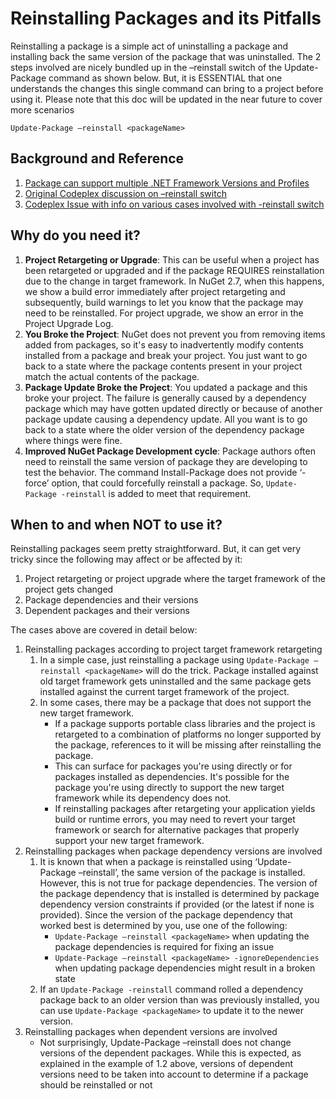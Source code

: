 # Reinstalling Packages and its Pitfalls

Reinstalling a package is a simple act of uninstalling a package and installing back the same version of the package that was uninstalled. The 2 steps involved are nicely bundled up in the –reinstall switch of the Update-Package command as shown below. But, it is ESSENTIAL that one understands the changes this single command can bring to a project before using it. Please note that this doc will be updated in the near future to cover more scenarios

	Update-Package –reinstall <packageName>

## Background and Reference

1.	[Package can support multiple .NET Framework Versions and Profiles](http://docs.nuget.org/docs/creating-packages/creating-and-publishing-a-package#Supporting_Multiple_.NET_Framework_Versions_and_Profiles)
2.	[Original Codeplex discussion on –reinstall switch](https://nuget.codeplex.com/discussions/256212)
3.	[Codeplex Issue with info on various cases involved with -reinstall switch](http://nuget.codeplex.com/workitem/1779)

## Why do you need it?

1. **Project Retargeting or Upgrade**: This can be useful when a project has been retargeted or upgraded and if the package REQUIRES reinstallation due to the change in target framework. In NuGet 2.7, when this happens, we show a build error immediately after project retargeting and subsequently, build warnings to let you know that the package may need to be reinstalled. For project upgrade, we show an error in the Project Upgrade Log.
1. **You Broke the Project**: NuGet does not prevent you from removing items added from packages, so it's easy to inadvertently modify contents installed from a package and break your project. You just want to go back to a state where the package contents present in your project match the actual contents of the package.
1. **Package Update Broke the Project**: You updated a package and this broke your project. The failure is generally caused by a dependency package which may have gotten updated directly or because of another package update causing a dependency update. All you want is to go back to a state where the older version of the dependency package where things were fine.
1. **Improved NuGet Package Development cycle**: Package authors often need to reinstall the same version of package they are developing to test the behavior. The command Install-Package does not provide ‘-force’ option, that could forcefully reinstall a package. So, `Update-Package -reinstall` is added to meet that requirement.

## When to and when NOT to use it?

Reinstalling packages seem pretty straightforward. But, it can get very tricky since the following may affect or be affected by it:

1. Project retargeting or project upgrade where the target framework of the project gets changed
2. Package dependencies and their versions
3. Dependent packages and their versions

The cases above are covered in detail below:

1. Reinstalling packages according to project target framework retargeting
	1. In a simple case, just reinstalling a package using `Update-Package –reinstall <packageName>` will do the trick. Package installed against old target framework gets uninstalled and the same package gets installed against the current target framework of the project.
	1. In some cases, there may be a package that does not support the new target framework.
		- If a package supports portable class libraries and the project is retargeted to a combination of platforms no longer supported by the package, references to it will be missing after reinstalling the package. 
		- This can surface for packages you're using directly or for packages installed as dependencies. It's possible for the package you're using directly to support the new target framework while its dependency does not.
		- If reinstalling packages after retargeting your application yields build or runtime errors, you may need to revert your target framework or search for alternative packages that properly support your new target framework.
1. Reinstalling packages when package dependency versions are involved
	1. It is known that when a package is reinstalled using ‘Update-Package –reinstall’, the same version of the package is installed. However, this is not true for package dependencies. The version of the package dependency that is installed is determined by package dependency version constraints if provided (or the latest if none is provided). Since the version of the package dependency that worked best is determined by you, use one of the following:
		- `Update-Package –reinstall <packageName>` when updating the package dependencies is required for fixing an issue
		- `Update-Package –reinstall <packageName> -ignoreDependencies` when updating package dependencies might result in a broken state
	1. If an `Update-Package -reinstall` command rolled a dependency package back to an older version than was previously installed, you can use `Update-Package <packageName>` to update it to the newer version.
1. Reinstalling packages when dependent versions are involved
	- Not surprisingly, Update-Package –reinstall does not change versions of the dependent packages. While this is expected, as explained in the example of 1.2 above, versions of dependent versions need to be taken into account to determine if a package should be reinstalled or not
